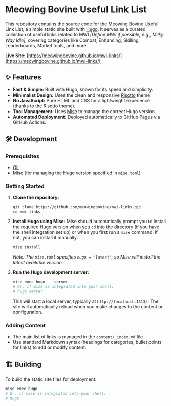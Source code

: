 # Meowing Bovine Useful Link List

This repository contains the source code for the Meowing Bovine Useful Link List, a simple static site built with [Hugo](https://gohugo.io/). It serves as a curated collection of useful links related to MWI *[Define MWI if possible, e.g., Milky Way Idle]*, covering categories like Combat, Enhancing, Skilling, Leaderboards, Market tools, and more.

**Live Site:** [https://meowingbovine.github.io/mwi-links/](https://meowingbovine.github.io/mwi-links/)

## ✨ Features

*   **Fast & Simple:** Built with Hugo, known for its speed and simplicity.
*   **Minimalist Design:** Uses the clean and responsive [Risotto](https://github.com/joeroe/risotto) theme.
*   **No JavaScript:** Pure HTML and CSS for a lightweight experience (thanks to the Risotto theme).
*   **Tool Management:** Uses [Mise](https://mise.jdx.dev/) to manage the correct Hugo version.
*   **Automated Deployment:** Deployed automatically to GitHub Pages via GitHub Actions.

## 🛠️ Development

### Prerequisites

*   [Git](https://git-scm.com/)
*   [Mise](https://mise.jdx.dev/) (for managing the Hugo version specified in `mise.toml`)

### Getting Started

1.  **Clone the repository:**
    ```bash
    git clone https://github.com/meowingbovine/mwi-links.git 
    cd mwi-links
    ```

2.  **Install Hugo using Mise:**
    Mise should automatically prompt you to install the required Hugo version when you `cd` into the directory (if you have the shell integration set up) or when you first run a `mise` command. If not, you can install it manually:
    ```bash
    mise install
    ```
    *Note: The `mise.toml` specifies `hugo = "latest"`, so Mise will install the latest available version.*

3.  **Run the Hugo development server:**
    ```bash
    mise exec hugo -- server
    # Or, if mise is integrated into your shell:
    # hugo server
    ```
    This will start a local server, typically at `http://localhost:1313/`. The site will automatically reload when you make changes to the content or configuration.

### Adding Content

*   The main list of links is managed in the `content/_index.md` file.
*   Use standard Markdown syntax (headings for categories, bullet points for links) to add or modify content.

## 🏗️ Building

To build the static site files for deployment:

```bash
mise exec hugo
# Or, if mise is integrated into your shell:
# hugo